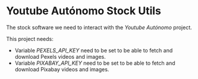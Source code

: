# Youtube Autónomo Stock Utils

The stock software we need to interact with the *Youtube Autónomo* project.

This project needs:
- Variable _PEXELS_API_KEY_ need to be set to be able to fetch and download Pexels videos and images.
- Variable _PIXABAY_API_KEY_ need to be set to be able to fetch and download Pixabay videos and images.